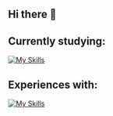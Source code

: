 ## Hi there 👋

## Currently studying:
   [![My Skills](https://skillicons.dev/icons?i=svelte,cs,dotnet)](https://skillicons.dev)
  
## Experiences with:
   [![My Skills](https://skillicons.dev/icons?i=js,ts,html,css,tailwind,react,nextjs,nodejs,cs,mysql,mongodb,prisma)](https://skillicons.dev)

<!---               ## Some stats

<div align="center">
  <a href="https://github.com/c-santana4">
  <img height="180em" src="https://github-readme-stats.vercel.app/api?username=c-santana4&show_icons=true&theme=tokyonight&include_all_commits=true&count_private=true"/>
  <img height="180em" src="https://github-readme-stats.vercel.app/api/top-langs/?username=c-santana4&layout=compact&langs_count=7&theme=tokyonight"/>
</div>
-->
